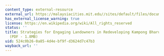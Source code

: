 ```yaml
---
content_type: external-resource
external_url: https://malaysiacities.mit.edu//sites/default/files/documents/alpano.pdf
has_external_license_warning: true
license: https://en.wikipedia.org/wiki/All_rights_reserved
status: ''
title: Strategies for Engaging Landowners in Redeveloping Kampong Bharu, Kuala Lumpur
  (PDF - 1.8MB)
uid: 524c0b26-0a85-4d4e-bf9f-d3624d7c47b3
wayback_url: ''
---
```

